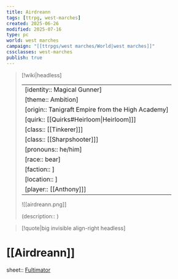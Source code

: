```yaml
---
title: Airdreann
tags: [ttrpg, west-marches]
created: 2025-06-26
modified: 2025-07-16
type: pc
world: west marches
campaign: "[[ttrpgs/west marches/World|west marches]]"
cssclasses: west-marches
publish: true
---
```


> [!wiki|headless]
>
> |               |
> | ------------- |
> | [identity:: Magical Gunner] |
> | [theme:: Ambition] |
> | [origin:: Tanigraft Empire from the High Academy] |
> | [quirk:: [[Quirks#Heirloom\|Heirloom]]] |
> | [class:: [[Tinkerer]]] |
> | [class:: [[Sharpshooter]]] |
> | [pronouns:: he/him] |
> | [race:: bear] |
> | [faction:: ] |
> | [location:: ] |
> | [player:: [[Anthony]]] |
>
> ![[airdreann.png]]
>
> (description:: )

> [!quote|big invisible align-right headless]

# [[Airdreann]]

sheet:: [Fultimator](https://fultimator.com/pc-gallery/bbB1I1u7nO7s8KkMaW9e)
